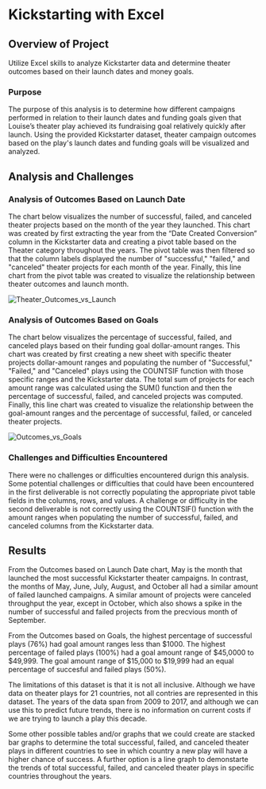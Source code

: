 # Kickstarting with Excel

## Overview of Project
Utilize Excel skills to analyze Kickstarter data and determine theater outcomes based on their launch dates and money goals.

### Purpose

The purpose of this analysis is to determine how different campaigns performed in relation to their launch dates and funding goals given that Louise’s theater play achieved its fundraising goal relatively quickly after launch. Using the provided Kickstarter dataset, theater campaign outcomes based on the play's launch dates and funding goals will be visualized and analyzed.

## Analysis and Challenges

### Analysis of Outcomes Based on Launch Date

The chart below visualizes the number of successful, failed, and canceled theater projects based on the month of the year they launched. This chart was created by first extracting the year from the “Date Created Conversion” column in the Kickstarter data and creating a pivot table based on the Theater category throughout the years. The pivot table was then filtered so that the column labels displayed the number of "successful," "failed," and "canceled" theater projects for each month of the year. Finally, this line chart from the pivot table was created to visualize the relationship between theater outcomes and launch month.

![Theater_Outcomes_vs_Launch](https://user-images.githubusercontent.com/108038989/177430634-7a190267-4f3c-4cdc-98d4-90f8b4f37672.png)

### Analysis of Outcomes Based on Goals

The chart below visualizes the percentage of successful, failed, and canceled plays based on their funding goal dollar-amount ranges. This chart was created by first creating a new sheet with specific theater projects dollar-amount ranges and populating the number of "Successful," "Failed," and "Canceled" plays using the COUNTSIF function with those specific ranges and the Kickstarter data. The total sum of projects for each amount range was calculated using the SUM() function and then the  percentage of successful, failed, and canceled projects was computed. Finally, this line chart was created to visualize the relationship between the goal-amount ranges and the percentage of successful, failed, or canceled theater projects.

![Outcomes_vs_Goals](https://user-images.githubusercontent.com/108038989/177430618-a8a7dc45-0745-4e80-b9cc-a9c1ab77d3e5.png)

### Challenges and Difficulties Encountered

There were no challenges or difficulties encountered durign this analysis. Some potential challenges or difficulties that could have been encountered in the first deliverable is not correctly populating the appropriate pivot table fields in the columns, rows, and values. A challenge or difficulty in the second deliverable is not correctly using the COUNTSIF() function with the amount ranges when populating the number of successful, failed, and canceled columns from the Kickstarter data. 

## Results

From the Outcomes based on Launch Date chart, May is the month that launched the most successful Kickstarter theater campaigns. In contrast, the months of May, June, July, August, and October all had a similar amount of failed launched campaigns. A similar amount of projects were canceled throughput the year, except in October, which also shows a spike in the number of successful and failed projects from the precvious month of September. 

From the Outcomes based on Goals, the highest percentage of successful plays (76%) had goal amount ranges less than $1000. The highest percentage of failed plays (100%) had a goal amount range of $45,0000 to $49,999. The goal amount range of $15,000 to $19,999 had an equal percentage of succesful and failed plays (50%). 

The limitations of this dataset is that it is not all inclusive. Although we have data on theater plays for 21 countries, not all contries are represented in this dataset. The years of the data span from 2009 to 2017, and although we can use this to predict future trends, there is no information on current costs if we are trying to launch a play this decade.  

Some other possible tables and/or graphs that we could create are stacked bar graphs to determine the total successful, failed, and canceled theater plays in different countries to see in which country a new play will have a higher chance of success. A further option is a line graph to demonstarte the trends of total successful, failed, and canceled theater plays in specific countries throughout the years.
